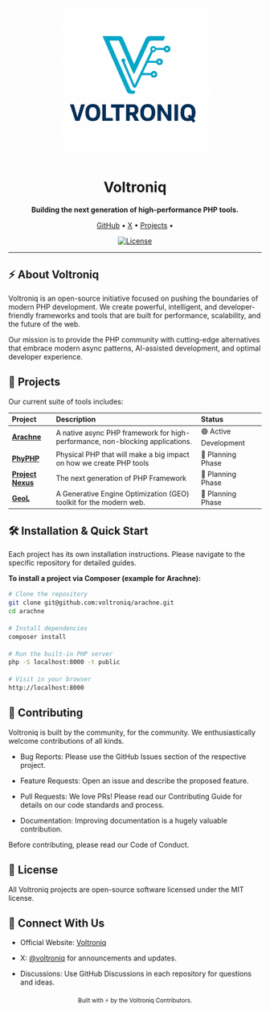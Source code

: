 <p align="center">
  <img src="https://raw.githubusercontent.com/voltroniq/.github/main/profile/voltroniq-logo-v0.png" alt="Voltroniq Logo" width="300"/>
</p>

<h1 align="center">Voltroniq</h1>
<p align="center">
  <strong>Building the next generation of high-performance PHP tools.</strong>
</p>

<p align="center">
  <a href="https://github.com/voltroniq">GitHub</a> •
  <!-- <a href="https://voltroniq.dev">Website</a> • -->
  <a href="https://x.com/voltroniq">X</a> •
  <a href="#-projects">Projects</a> •
  <!-- <a href="#-contributing">Contributing</a> -->
</p>

<p align="center">
<a href="https://packagist.org/packages/laravel/framework"><img src="https://img.shields.io/packagist/l/laravel/framework" alt="License"></a>
</p>

---

## ⚡ About Voltroniq

Voltroniq is an open-source initiative focused on pushing the boundaries of modern PHP development. We create powerful, intelligent, and developer-friendly frameworks and tools that are built for performance, scalability, and the future of the web.

Our mission is to provide the PHP community with cutting-edge alternatives that embrace modern async patterns, AI-assisted development, and optimal developer experience.

## 🚀 Projects

Our current suite of tools includes:

| Project | Description | Status |
| :--- | :--- | :--- |
| **[Arachne](https://github.com/voltroniq/arachne)** | A native async PHP framework for high-performance, non-blocking applications. | 🟢 Active Development |
| **[PhyPHP](https://github.com/voltroniq/phy-php)** | Physical PHP that will make a big impact on how we create PHP tools | 🔄 Planning Phase |
| **[Project Nexus](https://github.com/voltroniq/project-nexus)** | The next generation of PHP Framework | 🔄 Planning Phase |
| **[GeoL](https://github.com/voltroniq/geol)** | A Generative Engine Optimization (GEO) toolkit for the modern web. | 🔄 Planning Phase |

## 🛠️ Installation & Quick Start

Each project has its own installation instructions. Please navigate to the specific repository for detailed guides.

**To install a project via Composer (example for Arachne):**

```bash
# Clone the repository
git clone git@github.com:voltroniq/arachne.git
cd arachne

# Install dependencies
composer install

# Run the built-in PHP server
php -S localhost:8000 -t public

# Visit in your browser
http://localhost:8000
```
## 🤝 Contributing

Voltroniq is built by the community, for the community. We enthusiastically welcome contributions of all kinds.

 - Bug Reports: Please use the GitHub Issues section of the respective project.

 - Feature Requests: Open an issue and describe the proposed feature.

 - Pull Requests: We love PRs! Please read our Contributing Guide for details on our code standards and process.

 - Documentation: Improving documentation is a hugely valuable contribution.

Before contributing, please read our Code of Conduct.

## 📄 License

All Voltroniq projects are open-source software licensed under the MIT license.

## 💬 Connect With Us

 - Official Website: [Voltroniq](https://github.com/voltroniq)

 - X: [@voltroniq](https://x.com/voltroniq) for announcements and updates.

 - Discussions: Use GitHub Discussions in each repository for questions and ideas.

<p align="center"> <sub>Built with ⚡ by the Voltroniq Contributors.</sub> </p>
